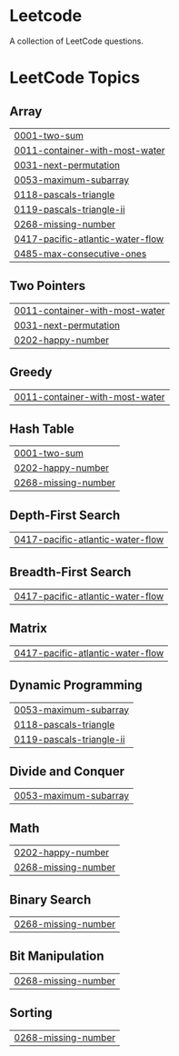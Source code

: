 # Leetcode
A collection of LeetCode questions.

<!---LeetCode Topics Start-->
# LeetCode Topics
## Array
|  |
| ------- |
| [0001-two-sum](https://github.com/manyasethi20/Leetcode/tree/master/0001-two-sum) |
| [0011-container-with-most-water](https://github.com/manyasethi20/Leetcode/tree/master/0011-container-with-most-water) |
| [0031-next-permutation](https://github.com/manyasethi20/Leetcode/tree/master/0031-next-permutation) |
| [0053-maximum-subarray](https://github.com/manyasethi20/Leetcode/tree/master/0053-maximum-subarray) |
| [0118-pascals-triangle](https://github.com/manyasethi20/Leetcode/tree/master/0118-pascals-triangle) |
| [0119-pascals-triangle-ii](https://github.com/manyasethi20/Leetcode/tree/master/0119-pascals-triangle-ii) |
| [0268-missing-number](https://github.com/manyasethi20/Leetcode/tree/master/0268-missing-number) |
| [0417-pacific-atlantic-water-flow](https://github.com/manyasethi20/Leetcode/tree/master/0417-pacific-atlantic-water-flow) |
| [0485-max-consecutive-ones](https://github.com/manyasethi20/Leetcode/tree/master/0485-max-consecutive-ones) |
## Two Pointers
|  |
| ------- |
| [0011-container-with-most-water](https://github.com/manyasethi20/Leetcode/tree/master/0011-container-with-most-water) |
| [0031-next-permutation](https://github.com/manyasethi20/Leetcode/tree/master/0031-next-permutation) |
| [0202-happy-number](https://github.com/manyasethi20/Leetcode/tree/master/0202-happy-number) |
## Greedy
|  |
| ------- |
| [0011-container-with-most-water](https://github.com/manyasethi20/Leetcode/tree/master/0011-container-with-most-water) |
## Hash Table
|  |
| ------- |
| [0001-two-sum](https://github.com/manyasethi20/Leetcode/tree/master/0001-two-sum) |
| [0202-happy-number](https://github.com/manyasethi20/Leetcode/tree/master/0202-happy-number) |
| [0268-missing-number](https://github.com/manyasethi20/Leetcode/tree/master/0268-missing-number) |
## Depth-First Search
|  |
| ------- |
| [0417-pacific-atlantic-water-flow](https://github.com/manyasethi20/Leetcode/tree/master/0417-pacific-atlantic-water-flow) |
## Breadth-First Search
|  |
| ------- |
| [0417-pacific-atlantic-water-flow](https://github.com/manyasethi20/Leetcode/tree/master/0417-pacific-atlantic-water-flow) |
## Matrix
|  |
| ------- |
| [0417-pacific-atlantic-water-flow](https://github.com/manyasethi20/Leetcode/tree/master/0417-pacific-atlantic-water-flow) |
## Dynamic Programming
|  |
| ------- |
| [0053-maximum-subarray](https://github.com/manyasethi20/Leetcode/tree/master/0053-maximum-subarray) |
| [0118-pascals-triangle](https://github.com/manyasethi20/Leetcode/tree/master/0118-pascals-triangle) |
| [0119-pascals-triangle-ii](https://github.com/manyasethi20/Leetcode/tree/master/0119-pascals-triangle-ii) |
## Divide and Conquer
|  |
| ------- |
| [0053-maximum-subarray](https://github.com/manyasethi20/Leetcode/tree/master/0053-maximum-subarray) |
## Math
|  |
| ------- |
| [0202-happy-number](https://github.com/manyasethi20/Leetcode/tree/master/0202-happy-number) |
| [0268-missing-number](https://github.com/manyasethi20/Leetcode/tree/master/0268-missing-number) |
## Binary Search
|  |
| ------- |
| [0268-missing-number](https://github.com/manyasethi20/Leetcode/tree/master/0268-missing-number) |
## Bit Manipulation
|  |
| ------- |
| [0268-missing-number](https://github.com/manyasethi20/Leetcode/tree/master/0268-missing-number) |
## Sorting
|  |
| ------- |
| [0268-missing-number](https://github.com/manyasethi20/Leetcode/tree/master/0268-missing-number) |
<!---LeetCode Topics End-->
